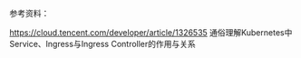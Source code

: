参考资料：

https://cloud.tencent.com/developer/article/1326535  通俗理解Kubernetes中Service、Ingress与Ingress Controller的作用与关系
